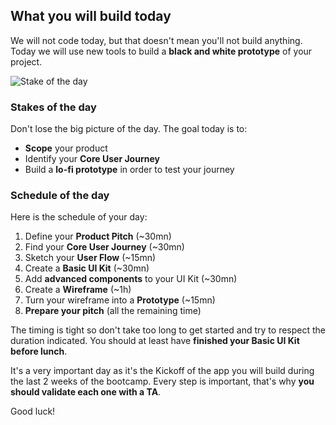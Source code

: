 ## What you will build today

We will not code today, but that doesn't mean you'll not build anything.
Today we will use new tools to build a **black and white prototype** of your project.

![Stake of the day](https://raw.githubusercontent.com/lewagon/fullstack-images/master/frontend/pds_stake_of_day.png)

### Stakes of the day

Don't lose the big picture of the day. The goal today is to:

- **Scope** your product
- Identify your **Core User Journey**
- Build a **lo-fi prototype** in order to test your journey

### Schedule of the day

Here is the schedule of your day:

1. Define your **Product Pitch** (~30mn)
1. Find your **Core User Journey** (~30mn)
1. Sketch your **User Flow** (~15mn)
1. Create a **Basic UI Kit** (~30mn)
1. Add **advanced components** to your UI Kit (~30mn)
1. Create a **Wireframe** (~1h)
1. Turn your wireframe into a **Prototype** (~15mn)
1. **Prepare your pitch** (all the remaining time)

The timing is tight so don't take too long to get started and try to respect the duration indicated. You should at least have **finished your Basic UI Kit before lunch**.

It's a very important day as it's the Kickoff of the app you will build during the last 2 weeks of the bootcamp. Every step is important, that's why **you should validate each one with a TA**.

Good luck!
